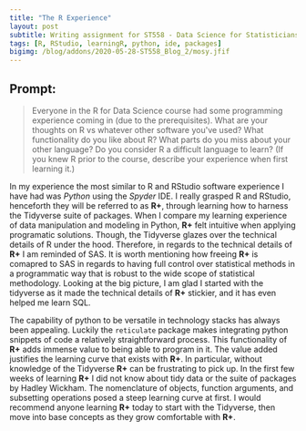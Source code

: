 ```yaml
---
title: "The R Experience"
layout: post
subtitle: Writing assignment for ST558 - Data Science for Statisticians 
tags: [R, RStudio, learningR, python, ide, packages]
bigimg: /blog/addons/2020-05-28-ST558_Blog_2/mosy.jfif
---
```


## Prompt:

> Everyone in the R for Data Science course had some programming experience coming in (due to the prerequisites).  What are your thoughts on R vs whatever other software you've used?  What functionality do you like about R?  What parts do you miss about your other language?  Do you consider R a difficult language to learn? (If you knew R prior to the course, describe your experience when first learning it.)


In my experience the most similar to R and RStudio software experience I have had was *Python* using the *Spyder* IDE. I really grasped R and RStudio, henceforth they will be referred to as **R+**, through learning how to harness the Tidyverse suite of packages. When I compare my learning experience of data manipulation and modeling in Python, **R+** felt intuitive when applying programatic solutions. Though, the Tidyverse glazes over the technical details of R under the hood. Therefore, in regards to the technical details of **R+** I am reminded of SAS. It is worth mentioning how freeing **R+** is comapred to SAS in regards to having full control over statistical methods in a programmatic way that is robust to the wide scope of statistical methodology. Looking at the big picture, I am glad I started with the tidyverse as it made the technical details of **R+** stickier, and it has even helped me learn SQL.

The capability of python to be versatile in technology stacks has always been appealing. Luckily the `reticulate` package makes integrating python snippets of code a relatively straightforward process. This functionality of **R+** adds immense value to being able to program in it. The value added justifies the learning curve that exists with **R+**. In particular, without knowledge of the Tidyverse **R+** can be frustrating to pick up. In the first few weeks of learning **R+** I did not know about tidy data or the suite of packages by Hadley Wickham. The nomenclature of objects, function arguments, and subsetting operations posed a steep learning curve at first. I would recommend anyone learning **R+** today to start with the Tidyverse, then move into base concepts as they grow comfortable with **R+**. 
